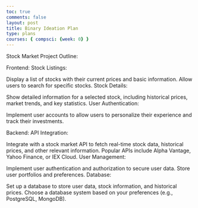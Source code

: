 ```yaml
---
toc: true
comments: false
layout: post
title: Binary Ideation Plan
type: plans
courses: { compsci: {week: 0} }
---
```


Stock Market Project Outline:

Frontend:
Stock Listings:

Display a list of stocks with their current prices and basic information.
Allow users to search for specific stocks.
Stock Details:

Show detailed information for a selected stock, including historical prices, market trends, and key statistics.
User Authentication:

Implement user accounts to allow users to personalize their experience and track their investments.

Backend:
API Integration:

Integrate with a stock market API to fetch real-time stock data, historical prices, and other relevant information.
Popular APIs include Alpha Vantage, Yahoo Finance, or IEX Cloud.
User Management:

Implement user authentication and authorization to secure user data.
Store user portfolios and preferences.
Database:

Set up a database to store user data, stock information, and historical prices.
Choose a database system based on your preferences (e.g., PostgreSQL, MongoDB).